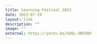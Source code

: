 ```yaml
---
title: Learning Festival 2023
date: 2023-07-19
layout: link
description: ""
image: ""
external: https://youtu.be/Xd6L-HNfXWY
---
```

